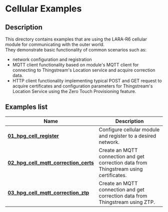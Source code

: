 # Cellular Examples

## Description
This directory contains examples that are using the LARA-R6 cellular module for communicating with the outer world. <br>
They demonstrate basic functionality of common scenarios such as:
- network configuration and registration
- MQTT client functionality based on module's MQTT client for connecting to Thingstream's Location service and acquire correction data.
- HTTP client functionality implementing typical POST and GET request to acquire certificates and configuration parameters for Thingstream's Location Service using the Zero Touch Provisioning feature.

## Examples list

| Name | Description |
| --- | --- |
| **[01_hpg_cell_register](./01_hpg_cell_register/)** | Configure cellular module and register to a desired network. |
| **[02_hpg_cell_mqtt_correction_certs](./02_hpg_cell_mqtt_correction_certs/)** | Create an MQTT connection and get correction data from Thingstream using certificates. |
| **[03_hpg_cell_mqtt_correction_ztp](./03_hpg_cell_mqtt_correction_ztp/)** | Create an MQTT connection and get correction data from Thingstream using ZTP. |